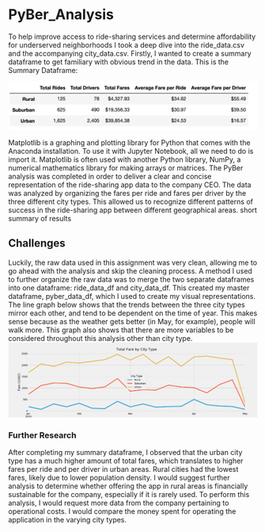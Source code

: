 # PyBer_Analysis
To help improve access to ride-sharing services and determine affordability for underserved neighborhoods I took a deep dive into the ride_data.csv and the accompanying city_data.csv. Firstly, I wanted to create a summary dataframe to get familiary with obvious trend in the data. This is the Summary Dataframe:

![](https://github.com/Abigail-Woolf/PyBer_Analysis/blob/master/Analysis_Imgs/Summary_DataFrame.png)

Matplotlib is a graphing and plotting library for Python that comes with the Anaconda installation. To use it with Jupyter Notebook, all we need to do is import it. Matplotlib is often used with another Python library, NumPy, a numerical mathematics library for making arrays or matrices.
The PyBer analysis was completed in order to deliver a clear and concise representation of the ride-sharing app data to the company CEO. The data was analyzed by organizing the fares per ride and fares per driver by the three different city types. This allowed us to recognize different patterns of success in the ride-sharing app between different geographical areas. 
short summary of results

## Challenges
Luckily, the raw data used in this assignment was very clean, allowing me to go ahead with the analysis and skip the cleaning process. A method I used to further organize the raw data was to merge the two separate dataframes into one dataframe: ride_data_df and city_data_df. This created my master dataframe, pyber_data_df, which I used to create my visual representations. The line graph below shows that the trends between the three city types mirror each other, and tend to be dependent on the time of year. This makes sense because as the weather gets better (in May, for example), people will walk more. This graph also shows that there are more variables to be considered throughout this analysis other than city type.
![](https://github.com/Abigail-Woolf/PyBer_Analysis/blob/master/Analysis_Imgs/Challenge_fare_summary%20copy.png)



### Further Research
After completing my summary dataframe, I observed that the urban city type has a much higher amount of total fares, which translates to higher fares per ride and per driver in urban areas. Rural cities had the lowest fares, likely due to lower population density. I would suggest further analysis to determine whether offering the app in rural areas is financially sustainable for the company, especially if it is rarely used. To perform this analysis, I would request more data from the company pertaining to operational costs. I would compare the money spent for operating the application in the varying city types. 
